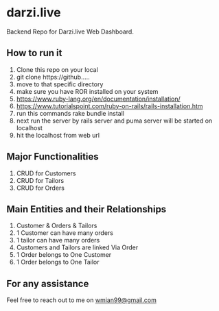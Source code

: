 # darzi.live
Backend Repo for Darzi.live Web Dashboard.


## How to run it

1. Clone this repo on your local
2. git clone https://github.....
3. move to that specific directory
4. make sure you have ROR installed on your system
5. https://www.ruby-lang.org/en/documentation/installation/
6. https://www.tutorialspoint.com/ruby-on-rails/rails-installation.htm
7. run this commands rake bundle install
8. next run the server by rails server and puma server will be started on localhost
9. hit the localhost from web url


## Major Functionalities

1. CRUD for Customers
2. CRUD for Tailors
3. CRUD for Orders

## Main Entities and their Relationships

1. Customer & Orders & Tailors
2. 1 Customer can have many orders
3. 1 tailor can have many orders
4. Customers and Tailors are linked Via Order
5. 1 Order belongs to One Customer
6. 1 Order belongs to One Tailor

## For any assistance
Feel free to reach out to me on wmian99@gmail.com
